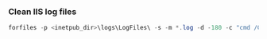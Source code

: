 ### Clean IIS log files

```powershell
forfiles -p <inetpub_dir>\logs\LogFiles\ -s -m *.log -d -180 -c "cmd /C DEL @File"
```